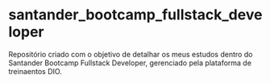 # santander_bootcamp_fullstack_developer
Repositório criado com o objetivo de detalhar os meus estudos dentro do Santander Bootcamp Fullstack Developer, gerenciado pela plataforma de treinaentos DIO.
